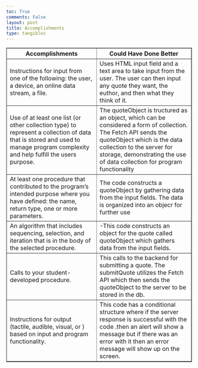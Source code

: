 ```yaml
---
toc: True
comments: False
layout: post
title: Accomplishments
type: tangibles
---
```


<html>
  <body>
    <table border="1">
      <tr>
        <th>Accomplishments</th>
        <th>Could Have Done Better</th>
      </tr>
      <tr>
        <td>Instructions for input from one of the following: the user, a device, an online data stream, a file.</td>
        <td>Uses HTML input field and a text area to take input from the user. The user can then input any quote they want, the euthor, and then what they think of it.</td>
      </tr>
      <tr>
        <td>Use of at least one list (or other collection type) to represent a collection of data that is stored and used to manage program complexity and help fulfill the users purpose.</td>
        <td>The quoteObject is tructured as an object, which can be considered a form of collection. The Fetch API sends the quoteObject which is the data collection to the server for storage, demonstrating the use of data collection for program functionality</td>
      </tr>
      <tr>
        <td>At least one procedure that contributed to the program’s intended purpose where you have defined: the name, return type, one or more parameters.</td>
        <td>The code constructs a quoteObject by gathering data from the input fields. The data is organized into an objecr for further use</td>
      </tr>
      <tr>
        <td>An algorithm that includes sequencing, selection, and iteration that is in the body of the selected procedure.</td>
        <td>-This code constructs an object for the quote called quoteObject which gathers data from the input fields.</td>
      </tr>
      <tr>
        <td>Calls to your student-developed procedure.</td>
        <td>This calls to the backend for submitting a quote. The submitQuote utilizes the Fetch API which then sends the quoteObject to the server to be stored in the db.</td>
      </tr>
      <tr>
        <td>Instructions for output (tactile, audible, visual, or ) based on input and program functionality.</td>
        <td>This code has a conditional structure where if the server response is successful with the code .then an alert will show a message but if there was an error with it then an error message will show up on the screen.</td>
      </tr>
    </table>
  </body>
</html>